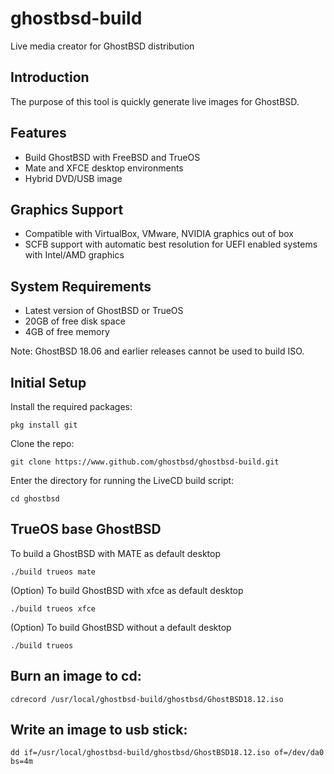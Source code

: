 ghostbsd-build
==============
Live media creator for GhostBSD distribution

## Introduction
The purpose of this tool is quickly generate live images for GhostBSD.

## Features
* Build GhostBSD with FreeBSD and TrueOS
* Mate and XFCE desktop environments
* Hybrid DVD/USB image

## Graphics Support
* Compatible with VirtualBox, VMware, NVIDIA graphics out of box
* SCFB support with automatic best resolution for UEFI enabled systems with Intel/AMD graphics

## System Requirements
* Latest version of GhostBSD or TrueOS 
* 20GB of free disk space
* 4GB of free memory

Note: GhostBSD 18.06 and earlier releases cannot be used to build ISO.

## Initial Setup
Install the required packages:
```
pkg install git
```
Clone the repo:
```
git clone https://www.github.com/ghostbsd/ghostbsd-build.git
```
Enter the directory for running the LiveCD build script:
```
cd ghostbsd
```

## TrueOS base GhostBSD
To build a GhostBSD with MATE as default desktop
```
./build trueos mate
```   
(Option) To build GhostBSD with xfce as default desktop
```
./build trueos xfce
```   
(Option) To build GhostBSD without a default desktop
```
./build trueos
```    

## Burn an image to cd:
```
cdrecord /usr/local/ghostbsd-build/ghostbsd/GhostBSD18.12.iso
```

## Write an image to usb stick:
```
dd if=/usr/local/ghostbsd-build/ghostbsd/GhostBSD18.12.iso of=/dev/da0 bs=4m
```
